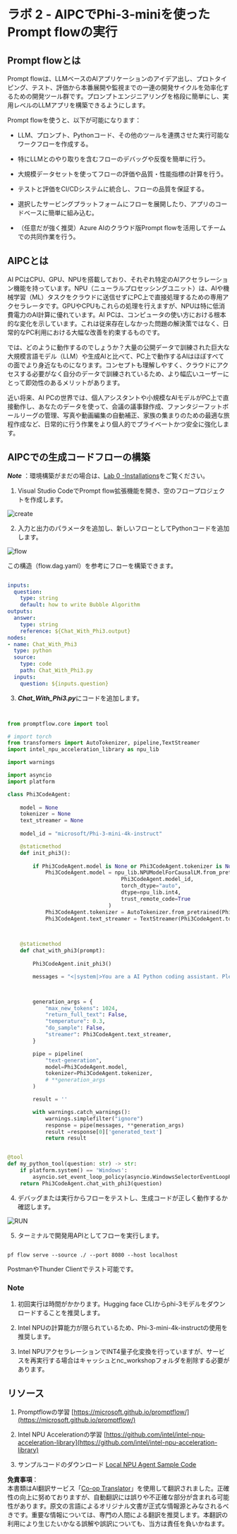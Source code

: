 <!--
CO_OP_TRANSLATOR_METADATA:
{
  "original_hash": "bc29f7fe7fc16bed6932733eac8c81b8",
  "translation_date": "2025-07-17T03:55:47+00:00",
  "source_file": "md/02.Application/02.Code/Phi3/VSCodeExt/HOL/AIPC/02.PromptflowWithNPU.md",
  "language_code": "ja"
}
-->
# **ラボ 2 - AIPCでPhi-3-miniを使ったPrompt flowの実行**

## **Prompt flowとは**

Prompt flowは、LLMベースのAIアプリケーションのアイデア出し、プロトタイピング、テスト、評価から本番展開や監視までの一連の開発サイクルを効率化するための開発ツール群です。プロンプトエンジニアリングを格段に簡単にし、実用レベルのLLMアプリを構築できるようにします。

Prompt flowを使うと、以下が可能になります：

- LLM、プロンプト、Pythonコード、その他のツールを連携させた実行可能なワークフローを作成する。

- 特にLLMとのやり取りを含むフローのデバッグや反復を簡単に行う。

- 大規模データセットを使ってフローの評価や品質・性能指標の計算を行う。

- テストと評価をCI/CDシステムに統合し、フローの品質を保証する。

- 選択したサービングプラットフォームにフローを展開したり、アプリのコードベースに簡単に組み込む。

- （任意だが強く推奨）Azure AIのクラウド版Prompt flowを活用してチームでの共同作業を行う。

## **AIPCとは**

AI PCはCPU、GPU、NPUを搭載しており、それぞれ特定のAIアクセラレーション機能を持っています。NPU（ニューラルプロセッシングユニット）は、AIや機械学習（ML）タスクをクラウドに送信せずにPC上で直接処理するための専用アクセラレータです。GPUやCPUもこれらの処理を行えますが、NPUは特に低消費電力のAI計算に優れています。AI PCは、コンピュータの使い方における根本的な変化を示しています。これは従来存在しなかった問題の解決策ではなく、日常的なPC利用における大幅な改善を約束するものです。

では、どのように動作するのでしょうか？大量の公開データで訓練された巨大な大規模言語モデル（LLM）や生成AIと比べて、PC上で動作するAIはほぼすべての面でより身近なものになります。コンセプトも理解しやすく、クラウドにアクセスする必要がなく自分のデータで訓練されているため、より幅広いユーザーにとって即効性のあるメリットがあります。

近い将来、AI PCの世界では、個人アシスタントや小規模なAIモデルがPC上で直接動作し、あなたのデータを使って、会議の議事録作成、ファンタジーフットボールリーグの管理、写真や動画編集の自動補正、家族の集まりのための最適な旅程作成など、日常的に行う作業をより個人的でプライベートかつ安全に強化します。

## **AIPCでの生成コードフローの構築**

***Note*** ：環境構築がまだの場合は、[Lab 0 -Installations](./01.Installations.md)をご覧ください。

1. Visual Studio CodeでPrompt flow拡張機能を開き、空のフロープロジェクトを作成します。

![create](../../../../../../../../../translated_images/pf_create.bde888dc83502eba082a058175bbf1eee6791219795393a386b06fd3043ec54d.ja.png)

2. 入力と出力のパラメータを追加し、新しいフローとしてPythonコードを追加します。

![flow](../../../../../../../../../translated_images/pf_flow.520824c0969f2a94f17e947f86bdc4b4c6c88a2efa394fe3bcfb58c0dbc578a7.ja.png)

この構造（flow.dag.yaml）を参考にフローを構築できます。

```yaml

inputs:
  question:
    type: string
    default: how to write Bubble Algorithm
outputs:
  answer:
    type: string
    reference: ${Chat_With_Phi3.output}
nodes:
- name: Chat_With_Phi3
  type: python
  source:
    type: code
    path: Chat_With_Phi3.py
  inputs:
    question: ${inputs.question}


```

3. ***Chat_With_Phi3.py***にコードを追加します。

```python


from promptflow.core import tool

# import torch
from transformers import AutoTokenizer, pipeline,TextStreamer
import intel_npu_acceleration_library as npu_lib

import warnings

import asyncio
import platform

class Phi3CodeAgent:
    
    model = None
    tokenizer = None
    text_streamer = None
    
    model_id = "microsoft/Phi-3-mini-4k-instruct"

    @staticmethod
    def init_phi3():
        
        if Phi3CodeAgent.model is None or Phi3CodeAgent.tokenizer is None or Phi3CodeAgent.text_streamer is None:
            Phi3CodeAgent.model = npu_lib.NPUModelForCausalLM.from_pretrained(
                                    Phi3CodeAgent.model_id,
                                    torch_dtype="auto",
                                    dtype=npu_lib.int4,
                                    trust_remote_code=True
                                )
            Phi3CodeAgent.tokenizer = AutoTokenizer.from_pretrained(Phi3CodeAgent.model_id)
            Phi3CodeAgent.text_streamer = TextStreamer(Phi3CodeAgent.tokenizer, skip_prompt=True)

    

    @staticmethod
    def chat_with_phi3(prompt):
        
        Phi3CodeAgent.init_phi3()

        messages = "<|system|>You are a AI Python coding assistant. Please help me to generate code in Python.The answer only genertated Python code, but any comments and instructions do not need to be generated<|end|><|user|>" + prompt +"<|end|><|assistant|>"



        generation_args = {
            "max_new_tokens": 1024,
            "return_full_text": False,
            "temperature": 0.3,
            "do_sample": False,
            "streamer": Phi3CodeAgent.text_streamer,
        }

        pipe = pipeline(
            "text-generation",
            model=Phi3CodeAgent.model,
            tokenizer=Phi3CodeAgent.tokenizer,
            # **generation_args
        )

        result = ''

        with warnings.catch_warnings():
            warnings.simplefilter("ignore")
            response = pipe(messages, **generation_args)
            result =response[0]['generated_text']
            return result


@tool
def my_python_tool(question: str) -> str:
    if platform.system() == 'Windows':
        asyncio.set_event_loop_policy(asyncio.WindowsSelectorEventLoopPolicy())
    return Phi3CodeAgent.chat_with_phi3(question)


```

4. デバッグまたは実行からフローをテストし、生成コードが正しく動作するか確認します。

![RUN](../../../../../../../../../translated_images/pf_run.4239e8a0b420a58284edf6ee1471c1697c345670313c8e7beac0edaee15b9a9d.ja.png)

5. ターミナルで開発用APIとしてフローを実行します。

```

pf flow serve --source ./ --port 8080 --host localhost   

```

PostmanやThunder Clientでテスト可能です。

### **Note**

1. 初回実行は時間がかかります。Hugging face CLIからphi-3モデルをダウンロードすることを推奨します。

2. Intel NPUの計算能力が限られているため、Phi-3-mini-4k-instructの使用を推奨します。

3. Intel NPUアクセラレーションでINT4量子化変換を行っていますが、サービスを再実行する場合はキャッシュとnc_workshopフォルダを削除する必要があります。

## **リソース**

1. Promptflowの学習 [https://microsoft.github.io/promptflow/](https://microsoft.github.io/promptflow/)

2. Intel NPU Accelerationの学習 [https://github.com/intel/intel-npu-acceleration-library](https://github.com/intel/intel-npu-acceleration-library)

3. サンプルコードのダウンロード [Local NPU Agent Sample Code](../../../../../../../../../code/07.Lab/01/AIPC)

**免責事項**：  
本書類はAI翻訳サービス「[Co-op Translator](https://github.com/Azure/co-op-translator)」を使用して翻訳されました。正確性の向上に努めておりますが、自動翻訳には誤りや不正確な部分が含まれる可能性があります。原文の言語によるオリジナル文書が正式な情報源とみなされるべきです。重要な情報については、専門の人間による翻訳を推奨します。本翻訳の利用により生じたいかなる誤解や誤訳についても、当方は責任を負いかねます。